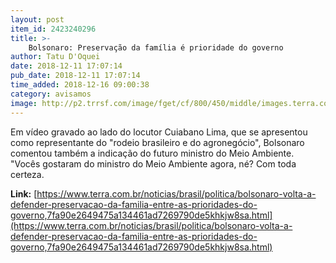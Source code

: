 ```yaml
---
layout: post
item_id: 2423240296
title: >-
    Bolsonaro: Preservação da família é prioridade do governo
author: Tatu D'Oquei
date: 2018-12-11 17:07:14
pub_date: 2018-12-11 17:07:14
time_added: 2018-12-16 09:00:38
category: avisamos
image: http://p2.trrsf.com/image/fget/cf/800/450/middle/images.terra.com/2018/12/11/age20181211077.jpg
---
```


Em vídeo gravado ao lado do locutor Cuiabano Lima, que se apresentou como representante do "rodeio brasileiro e do agronegócio", Bolsonaro comentou também a indicação do futuro ministro do Meio Ambiente. "Vocês gostaram do ministro do Meio Ambiente agora, né? Com toda certeza.

**Link:** [https://www.terra.com.br/noticias/brasil/politica/bolsonaro-volta-a-defender-preservacao-da-familia-entre-as-prioridades-do-governo,7fa90e2649475a134461ad7269790de5khkjw8sa.html](https://www.terra.com.br/noticias/brasil/politica/bolsonaro-volta-a-defender-preservacao-da-familia-entre-as-prioridades-do-governo,7fa90e2649475a134461ad7269790de5khkjw8sa.html)

